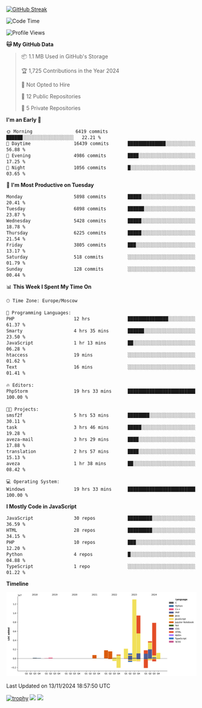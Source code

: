 [![GitHub Streak](https://github-readme-streak-stats.herokuapp.com/?user=yogik10)](https://git.io/streak-stats)
<!--START_SECTION:waka-->
![Code Time](http://img.shields.io/badge/Code%20Time-990%20hrs%2031%20mins-blue)

![Profile Views](http://img.shields.io/badge/Profile%20Views-0-blue)

**🐱 My GitHub Data** 

> 📦 1.1 MB Used in GitHub's Storage 
 > 
> 🏆 1,725 Contributions in the Year 2024
 > 
> 🚫 Not Opted to Hire
 > 
> 📜 12 Public Repositories 
 > 
> 🔑 5 Private Repositories 
 > 
**I'm an Early 🐤** 

```text
🌞 Morning                6419 commits        ██████░░░░░░░░░░░░░░░░░░░   22.21 % 
🌆 Daytime                16439 commits       ██████████████░░░░░░░░░░░   56.88 % 
🌃 Evening                4986 commits        ████░░░░░░░░░░░░░░░░░░░░░   17.25 % 
🌙 Night                  1056 commits        █░░░░░░░░░░░░░░░░░░░░░░░░   03.65 % 
```
📅 **I'm Most Productive on Tuesday** 

```text
Monday                   5898 commits        █████░░░░░░░░░░░░░░░░░░░░   20.41 % 
Tuesday                  6898 commits        ██████░░░░░░░░░░░░░░░░░░░   23.87 % 
Wednesday                5428 commits        █████░░░░░░░░░░░░░░░░░░░░   18.78 % 
Thursday                 6225 commits        █████░░░░░░░░░░░░░░░░░░░░   21.54 % 
Friday                   3805 commits        ███░░░░░░░░░░░░░░░░░░░░░░   13.17 % 
Saturday                 518 commits         ░░░░░░░░░░░░░░░░░░░░░░░░░   01.79 % 
Sunday                   128 commits         ░░░░░░░░░░░░░░░░░░░░░░░░░   00.44 % 
```


📊 **This Week I Spent My Time On** 

```text
🕑︎ Time Zone: Europe/Moscow

💬 Programming Languages: 
PHP                      12 hrs              ███████████████░░░░░░░░░░   61.37 % 
Smarty                   4 hrs 35 mins       ██████░░░░░░░░░░░░░░░░░░░   23.50 % 
JavaScript               1 hr 13 mins        ██░░░░░░░░░░░░░░░░░░░░░░░   06.28 % 
htaccess                 19 mins             ░░░░░░░░░░░░░░░░░░░░░░░░░   01.62 % 
Text                     16 mins             ░░░░░░░░░░░░░░░░░░░░░░░░░   01.41 % 

🔥 Editors: 
PhpStorm                 19 hrs 33 mins      █████████████████████████   100.00 % 

🐱‍💻 Projects: 
smsf2f                   5 hrs 53 mins       ████████░░░░░░░░░░░░░░░░░   30.11 % 
task                     3 hrs 46 mins       █████░░░░░░░░░░░░░░░░░░░░   19.28 % 
aveza-mail               3 hrs 29 mins       ████░░░░░░░░░░░░░░░░░░░░░   17.88 % 
translation              2 hrs 57 mins       ████░░░░░░░░░░░░░░░░░░░░░   15.13 % 
aveza                    1 hr 38 mins        ██░░░░░░░░░░░░░░░░░░░░░░░   08.42 % 

💻 Operating System: 
Windows                  19 hrs 33 mins      █████████████████████████   100.00 % 
```

**I Mostly Code in JavaScript** 

```text
JavaScript               30 repos            █████████░░░░░░░░░░░░░░░░   36.59 % 
HTML                     28 repos            █████████░░░░░░░░░░░░░░░░   34.15 % 
PHP                      10 repos            ███░░░░░░░░░░░░░░░░░░░░░░   12.20 % 
Python                   4 repos             █░░░░░░░░░░░░░░░░░░░░░░░░   04.88 % 
TypeScript               1 repo              ░░░░░░░░░░░░░░░░░░░░░░░░░   01.22 % 
```



**Timeline**

![Lines of Code chart](https://raw.githubusercontent.com/Yogik10/Yogik10/main/assets/bar_graph.png)


 Last Updated on 13/11/2024 18:57:50 UTC
<!--END_SECTION:waka-->
[![trophy](https://github-profile-trophy.vercel.app/?username=yogik10)](https://github.com/ryo-ma/github-profile-trophy)
![](https://github-profile-summary-cards.vercel.app/api/cards/profile-details?username=yogik10&theme=solarized_dark)
![](https://github-profile-summary-cards.vercel.app/api/cards/most-commit-language?username=yogik10&theme=solarized_dark)


